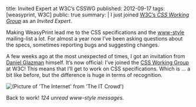 title: Invited Expert at W3C’s CSSWG
published: 2012-09-17
tags: [weasyprint, W3C]
public: true
summary: |
    I just joined [W3C’s *CSS Working Group*](http://www.w3.org/Style/CSS/)
    as an *Invited Expert*.

Making WeasyPrint lead me to the CSS specifications and
the [www-style](http://lists.w3.org/Archives/Public/www-style/) mailing-list
a lot. For almost a year now I’ve been asking questions about the specs,
sometimes reporting bugs and suggesting changes.

A few weeks ago at the most unexpected of times, I got an invitation from
[Daniel Glazman](http://www.glazman.org/weblog/) himself.
It’s now official: I’ve joined the [CSS Working Group](
http://www.w3.org/Style/CSS/) at W3C! This means that I’ll get to work on
CSS specifications. Which is … a bit like before, but the difference is huge
in terms of recognition.

![(Picture of 'The Internet' from 'The IT Crowd')](The_Internet.jpg
"W3C is kind of the real word equivalent of 'The Elders of the Internet'")

Back to work! *124 unread www-style messages.*
